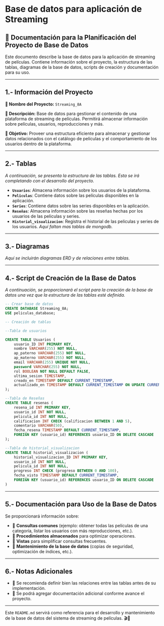 # Base de datos para aplicación de Streaming

## 📌 Documentación para la Planificación del Proyecto de Base de Datos

Este documento describe la base de datos para la aplicación de streaming de películas. Contiene información sobre el proyecto, la estructura de las tablas, diagramas de la base de datos, scripts de creación y documentación para su uso.

---

## 1.- Información del Proyecto

**📌 Nombre del Proyecto:** `Streaming_8A`  

**📖 Descripción:** Base de datos para gestionar el contenido de una plataforma de streaming de películas. Permitirá almacenar información sobre películas, usuarios, reproducciones y más.  

**🎯 Objetivo:** Proveer una estructura eficiente para almacenar y gestionar datos relacionados con el catálogo de películas y el comportamiento de los usuarios dentro de la plataforma.

---

## 2.- Tablas

_A continuación, se presenta la estructura de las tablas. Esta se irá completando con el desarrollo del proyecto._

- **`Usuarios`**: Almacena información sobre los usuarios de la plataforma.
- **`Peliculas`**: Contiene datos sobre las películas disponibles en la aplicación.
- **`Series`**: Contiene datos sobre las series disponibles en la aplicación.
- **`Reseñas`**: Almacena información sobre las reseñas hechas por los usuarios de las peliculas y series.
- **`Historial_visualizacion`**: Registra el historial de las peliculas y series de los usuarios.
_Aquí faltan mas tablas de mongodb._

---

## 3.- Diagramas

_Aquí se incluirán diagramas ERD y de relaciones entre tablas._

---

## 4.- Script de Creación de la Base de Datos

_A continuación, se proporcionará el script para la creación de la base de datos una vez que la estructura de las tablas esté definida._

```sql
-- Crear base de datos
CREATE DATABASE Streaming_8A;
USE peliculas_database;

-- Creación de tablas

--Tabla de usuarios

CREATE TABLE Usuarios (
    usuario_ID INT PRIMARY KEY,
    nombre VARCHAR(255) NOT NULL,
    ap_paterno VARCHAR(255) NOT NULL,
    ap_materno VARCHAR(255) NOT NULL,
    email VARCHAR(255) UNIQUE NOT NULL,
    password VARCHAR(255) NOT NULL,
    rol BOOLEAN NOT NULL DEFAULT FALSE,
    ultima_sesion TIMESTAMP,
    creado_en TIMESTAMP DEFAULT CURRENT_TIMESTAMP,
    actualizado_en TIMESTAMP DEFAULT CURRENT_TIMESTAMP ON UPDATE CURRENT_TIMESTAMP
);

--Tabla de Reseñas
CREATE TABLE resenas (
    resena_id INT PRIMARY KEY,
    usuario_id INT NOT NULL,
    pelicula_id INT NOT NULL,
    calificacion INT CHECK (calificacion BETWEEN 1 AND 5),
    comentario VARCHAR(50),
    fecha_resena TIMESTAMP DEFAULT CURRENT_TIMESTAMP,
    FOREIGN KEY (usuario_id) REFERENCES usuario_ID ON DELETE CASCADE
);

--Tabla de historial_visualizacion
CREATE TABLE historial_visualizacion (
    historial_visualizacion_ID INT PRIMARY KEY,
    usuario_id INT NOT NULL,
    pelicula_id INT NOT NULL,
    progreso INT CHECK (progreso BETWEEN 0 AND 100),
    fecha_visto TIMESTAMP DEFAULT CURRENT_TIMESTAMP,
    FOREIGN KEY (usuario_id) REFERENCES usuario_ID ON DELETE CASCADE
)

```

---

## 5.- Documentación para Uso de la Base de Datos

Se proporcionará información sobre:

- 📌 **Consultas comunes** (ejemplo: obtener todas las películas de una categoría, listar los usuarios con más reproducciones, etc.).
- 📌 **Procedimientos almacenados** para optimizar operaciones.
- 📌 **Vistas** para simplificar consultas frecuentes.
- 📌 **Mantenimiento de la base de datos** (copias de seguridad, optimización de índices, etc.).

---

## 6.- Notas Adicionales

- 🔹 Se recomienda definir bien las relaciones entre las tablas antes de su implementación.
- 🔹 Se podrá agregar documentación adicional conforme avance el proyecto.

---

Este `README.md` servirá como referencia para el desarrollo y mantenimiento de la base de datos del sistema de streaming de películas. 🎬📀


